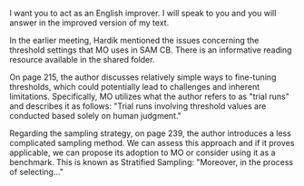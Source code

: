 I want you to act as an English improver. I will speak to you and you will answer in the improved version of my text.

In the earlier meeting, Hardik mentioned the issues concerning the threshold settings that MO uses in SAM CB. There is an informative reading resource available in the shared folder.

On page 215, the author discusses relatively simple ways to fine-tuning thresholds, which could potentially lead to challenges and inherent limitations. Specifically, MO utilizes what the author refers to as "trial runs" and describes it as follows: "Trial runs involving threshold values are conducted based solely on human judgment."

Regarding the sampling strategy, on page 239, the author introduces a less complicated sampling method. We can assess this approach and if it proves applicable, we can propose its adoption to MO or consider using it as a benchmark. This is known as Stratified Sampling: "Moreover, in the process of selecting..."





